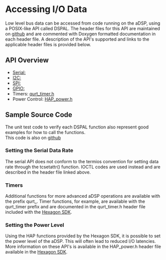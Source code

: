 # Accessing I/O Data
Low level bus data can be accessed from code running on the aDSP, using a POSIX-like API called DSPAL.  The header files for this API are maintained
on [github](https://github.com/ATLFlight/dspal) and are commented with Doxygen formatted documentation in each header file.  A description of the API's supported
and links to the applicable header files is provided below. 

## API Overview
* [Serial:](https://github.com/ATLFlight/dspal/blob/master/include/dev_fs_lib_serial.h)
* [I2C:](https://github.com/ATLFlight/dspal/blob/master/include/dev_fs_lib_i2c.h)
* [SPI:](https://github.com/ATLFlight/dspal/blob/master/include/dev_fs_lib_spi.h) 
* [GPIO:](https://github.com/ATLFlight/dspal/blob/master/include/dev_fs_lib_gpio.h)
* Timers: [qurt_timer.h](https://developer.qualcomm.com/software/hexagon-dsp-sdk/tools)
* Power Control: [HAP_power.h](https://developer.qualcomm.com/software/hexagon-dsp-sdk/tools)

## Sample Source Code
The unit test code to verify each DSPAL function also represent good examples for how to call the functions.  
This code is also on [github](https://github.com/ATLFlight/dspal/tree/master/test/dspal_tester)

### Setting the Serial Data Rate
The serial API does not conform to the termios convention for setting data rate through the tcsetattr() function.  IOCTL codes are used instead and are
described in the header file linked above.

### Timers
Additional functions for more advanced aDSP operations are available with the prefix qurt_.  Timer functions, for example, are available with the qurt_timer prefix
and are documented in the qurt_timer.h header file included with the [Hexagon SDK](https://developer.qualcomm.com/software/hexagon-dsp-sdk/tools).

### Setting the Power Level
Using the HAP functions provided by the Hexagon SDK, it is possible to set the power level of the aDSP.  This will often lead to reduced I/O latencies.
More information on these API's is available in the HAP_power.h header file available in the [Hexagon SDK](https://developer.qualcomm.com/software/hexagon-dsp-sdk/tools).


